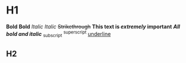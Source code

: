 # H1
**Bold** 
__Bold__
*Italic*
_Italic_
~~Strikethrough~~
**This text is _extremely_ important**
***All bold and italic***
<sub>subscript</sub>
<sup>superscript</sup>
<ins>underline</ins>
## H2
